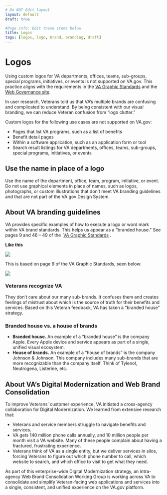 ```yaml
---
# Do NOT Edit layout
layout: default
draft: true

#Page info: Edit these items below
title: Logos
tags: [logos, logo, brand, branding, draft]
---
```


# Logos

Using custom logos for VA departments, offices, teams, sub-groups, special programs, initiatives, or events is not supported on VA.gov. This practice aligns with the requirements in the [VA Graphic Standards](https://www.va.gov/vapubs/viewPublication.asp?Pub_ID=683&FType=2) and the [Web Governance site](https://www.va.gov/web/standards/templates.cfm). 

In user research, Veterans told us that VA’s multiple brands are confusing and complicated to understand. By being consistent with our visual branding, we can reduce Veteran confusion from “logo clutter.”

Custom logos for the following use cases are not supported on VA.gov:

* Pages that list VA programs, such as a list of benefits
* Benefit detail pages 
* Within a software application, such as an application form or tool
* Search result listings for VA departments, offices, teams, sub-groups, special programs, initiatives, or events 

## Use the name in place of a logo

Use the name of the department, office, team, program, initiative, or event.  Do not use graphical elements in place of names, such as logos, photographs, or custom illustrations that don’t meet VA branding guidelines and that are not part of the VA.gov Design System.

## About VA branding guidelines

VA provides specific examples of how to execute a logo or word mark within VA brand standards. This helps us appear as a “branded house.” See pages 9 and 46 – 49 of the  [VA Graphic Standards](https://www.va.gov/opa/publications/graphicstandards/va_graphicstandardsguide_508_0113.pdf) . 

**Like this**

[<img src="/images/VA-brand-guidance@4x.png">](https://www.va.gov/vapubs/viewPublication.asp?Pub_ID=683&FType=2)

This is based on page 9 of the VA Graphic Standards, seen below:

[<img src="/images/VA_508_GraphicStandardsGuide_013113-9.png">](https://www.va.gov/vapubs/viewPublication.asp?Pub_ID=683&FType=2)

### Veterans recognize VA

They don’t care about our many sub-brands. It confuses them and creates feelings of mistrust about which is the source of truth for their benefits and services. Based on this Veteran feedback, VA has taken a “branded house” strategy.

### Branded house vs. a house of brands

* **Branded house.** An example of a “branded house” is the company Apple. Every Apple device and service appears as part of a single, unified visual ecosystem. 
* **House of brands.** An example of a “house of brands” is the company Johnson & Johnson. This company includes many sub-brands that are more recognizable than the company itself. Think of Tylenol, Neutrogena, Listerine, etc. 

## About VA’s Digital Modernization and Web Brand Consolidation

To improve Veterans’ customer experience, VA initiated a cross-agency collaboration for Digital Modernization. We learned from extensive research that:

* Veterans and service members struggle to navigate benefits and services.
* VA gets 140 million phone calls annually, and 10 million people per month visit a VA website. Many of these people complain about having a fractured, frustrating experience.
* Veterans think of VA as a single entity, but we deliver services in silos, forcing Veterans to figure out which phone number to call, which website to search, and which office to visit to get what they need.

As part of this enterprise-wide Digital Modernization strategy, an intra-agency Web Brand Consolidation Working Group is working across VA to consolidate and simplify Veteran-facing web applications and services into a single, consistent, and unified experience on the VA.gov platform.
